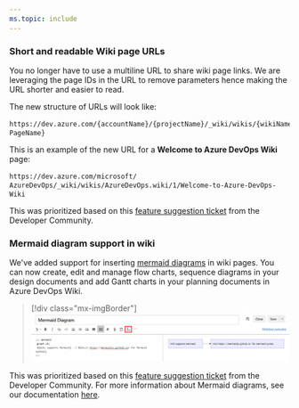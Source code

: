 ```yaml
---
ms.topic: include
---
```


### Short and readable Wiki page URLs

You no longer have to use a multiline URL to share wiki page links. We are leveraging the page IDs in the URL to remove parameters hence making the URL shorter and easier to read.

The new structure of URLs will look like:

```
https://dev.azure.com/{accountName}/{projectName}/_wiki/wikis/{wikiName}/{pageId}/{readableWiki PageName}
```
This is an example of the new URL for a **Welcome to Azure DevOps Wiki** page:

```
https://dev.azure.com/microsoft/ AzureDevOps/_wiki/wikis/AzureDevOps.wiki/1/Welcome-to-Azure-DevOps-Wiki
```

This was prioritized based on this [feature suggestion ticket](https://developercommunity.visualstudio.com/content/idea/365794/make-urls-human-readable.html) from the Developer Community.

### Mermaid diagram support in wiki

We've added support for inserting [mermaid diagrams](https://mermaidjs.github.io/#/README) in wiki pages. You can now create, edit and manage flow charts, sequence diagrams in your design documents and add Gantt charts in your planning documents in Azure DevOps Wiki.

> [!div class="mx-imgBorder"]
> ![Mermaid diagram support in wiki.](../../media/158_09.png)

This was prioritized based on this [feature suggestion ticket](https://developercommunity.visualstudio.com/content/idea/365751/wiki-mermaid-plantuml-support.html) from the Developer Community. For more information about Mermaid diagrams, see our documentation [here](https://docs.microsoft.com/azure/devops/project/wiki/wiki-markdown-guidance?view=azure-devops#add-mermaid-diagrams-to-a-wiki-page).
